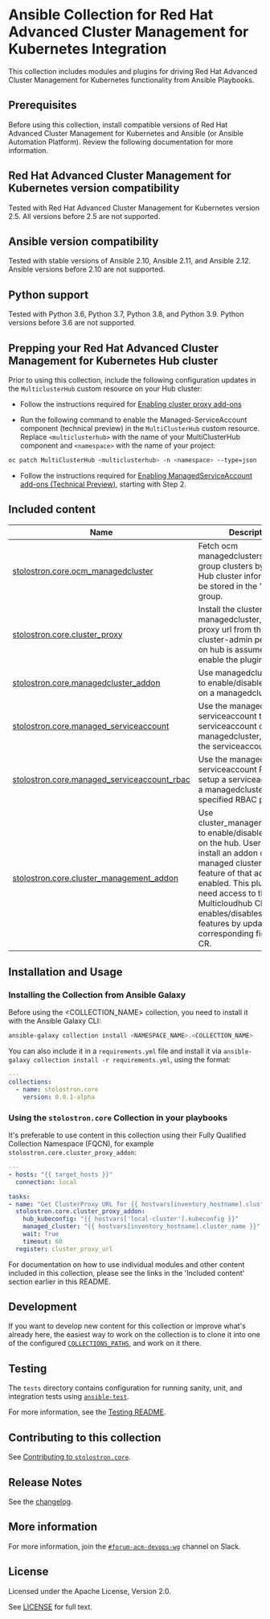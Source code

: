 <!-- Taking from community.general and community.kubernetes -->
# Ansible Collection for Red Hat Advanced Cluster Management for Kubernetes Integration

This collection includes modules and plugins for driving Red Hat Advanced Cluster Management for Kubernetes functionality from Ansible Playbooks.

<!-- Nothing past the blurb is shown without opening full README -->

## Prerequisites

Before using this collection, install compatible versions of Red Hat Advanced Cluster Management for Kubernetes and Ansible (or Ansible Automation Platform). Review the following documentation for more information.

## Red Hat Advanced Cluster Management for Kubernetes version compatibility

Tested with Red Hat Advanced Cluster Management for Kubernetes version 2.5. All versions before 2.5 are not supported.

## Ansible version compatibility

Tested with stable versions of Ansible 2.10, Ansible 2.11, and Ansible 2.12. Ansible versions before 2.10 are not supported.

## Python support

Tested with Python 3.6, Python 3.7, Python 3.8, and Python 3.9. Python versions before 3.6 are not supported.

## Prepping your Red Hat Advanced Cluster Management for Kubernetes Hub cluster

Prior to using this collection, include the following configuration updates in the `MulticlusterHub` custom resource on your Hub cluster:

- Follow the instructions required for [Enabling cluster proxy add-ons](https://access.redhat.com/documentation/en-us/red_hat_advanced_cluster_management_for_kubernetes/2.5/html/clusters/managing-your-clusters#cluster-proxy-addon)
<!-- Above link isn't live yet. Code base link is here: https://github.com/stolostron/rhacm-docs/blob/2.5_stage/clusters/cluster_proxy_addon.adoc -->

- Run the following command to enable the Managed-ServiceAccount component (technical preview) in the `MultiClusterHub` custom resource. Replace `<multiclusterhub>` with the name of your MultiClusterHub component and `<namespace>` with the name of your project:
<!-- Official doc for this step doesn't exist yet (aimed for ACM 2.5). Once the doc for ACM exists, we need to remove this bullet and instead reference that doc -->
```bash
oc patch MultiClusterHub <multiclusterhub> -n <namespace> --type=json -p='[{"op": "add", "path": "/spec/overrides/components/-","value":{"name":"managedserviceaccount-preview","enabled":true}}]'
```

- Follow the instructions required for [Enabling ManagedServiceAccount add-ons (Technical Preview)](https://github.com/stolostron/rhacm-docs/blob/2.5_stage/multicluster_engine/addon_managed_service.adoc), starting with Step 2.
<!-- Official doc for this step doesn't exist yet (aimed for ACM 2.5). Once the doc for ACM exists, we need to reference that doc instead-->
## Included content

<!--start collection content-->
Name | Description
--- | ---
[stolostron.core.ocm_managedcluster](https://github.com/stolostron/ansible-collection.core/blob/main/docs/ocm_managedcluster_inventory.rst)| Fetch ocm managedclusters, and group clusters by labels. Hub cluster information will be stored in the "hub" group.
[stolostron.core.cluster_proxy](https://github.com/stolostron/ansible-collection.core/blob/main/docs/cluster_proxy_module.rst)| Install the cluster proxy on a managedcluster, and get proxy url from the addon. cluster-admin permission on hub is assumed to enable the plugin.
[stolostron.core.managedcluster_addon](https://github.com/stolostron/ansible-collection.core/blob/main/docs/managedcluster_addon_module.rst)| Use managedcluster_addon to enable/disable an addon on a managedcluster.
[stolostron.core.managed_serviceaccount](https://github.com/stolostron/ansible-collection.core/blob/main/docs/managed_serviceaccount_module.rst)| Use the managed-serviceaccount to setup a serviceaccount on a managedcluster, and return the serviceaccount token.
[stolostron.core.managed_serviceaccount_rbac](https://github.com/stolostron/ansible-collection.core/blob/main/docs/managed_serviceaccount_rbac_module.rst)| Use the managed-serviceaccount RBAC to setup a serviceaccount on a managedcluster with the specified RBAC permission.
[stolostron.core.cluster_management_addon](https://github.com/stolostron/ansible-collection.core/blob/main/docs/cluster_management_addon_module.rst)| Use cluster_management_addon to enable/disable a feature on the hub. Users can only install an addon on managed clusters if the feature of that addon is enabled. This plugin will need access to the Multicloudhub CR, and it enables/disables available features by updating the corresponding fields in the CR.
<!--end collection content-->

## Installation and Usage

### Installing the Collection from Ansible Galaxy

Before using the <COLLECTION_NAME> collection, you need to install it with the Ansible Galaxy CLI:

```bash
ansible-galaxy collection install <NAMESPACE_NAME>.<COLLECTION_NAME>
```

You can also include it in a `requirements.yml` file and install it via `ansible-galaxy collection install -r requirements.yml`, using the format:

```yaml
---
collections:
  - name: stolostron.core
    version: 0.0.1-alpha
```

### Using the `stolostron.core` Collection in your playbooks

It's preferable to use content in this collection using their Fully Qualified Collection Namespace (FQCN), for example `stolostron.core.cluster_proxy_addon`:

```yaml
---
- hosts: "{{ target_hosts }}"
  connection: local

tasks:
- name: "Get ClusterProxy URL for {{ hostvars[inventory_hostname].cluster_name }}"
  stolostron.core.cluster_proxy_addon:
    hub_kubeconfig: "{{ hostvars['local-cluster'].kubeconfig }}"
    managed_cluster: "{{ hostvars[inventory_hostname].cluster_name }}"
    wait: True
    timeout: 60
  register: cluster_proxy_url
```

For documentation on how to use individual modules and other content included in this collection, please see the links in the 'Included content' section earlier in this README.

## Development

If you want to develop new content for this collection or improve what's already here, the easiest way to work on the collection is to clone it into one of the configured [`COLLECTIONS_PATHS`](https://docs.ansible.com/ansible/latest/reference_appendices/config.html#collections-paths), and work on it there.

## Testing

The `tests` directory contains configuration for running sanity, unit, and integration tests using [`ansible-test`](https://docs.ansible.com/ansible/latest/dev_guide/testing_integration.html).

For more information, see the [Testing README](https://github.com/stolostron/ansible-collection.core/blob/main/tests/README.md).

## Contributing to this collection

See [Contributing to `stolostron.core`](https://github.com/stolostron/ansible-collection.core/blob/main/CONTRIBUTING.md).

## Release Notes

See the [changelog](https://github.com/stolostron/ansible-collection.core/blob/changelogs/CHANGELOG.rst).

## More information

For more information, join the [`#forum-acm-devops-wg`](https://coreos.slack.com/archives/C014C2BF65D) channel on Slack.

## License

Licensed under the Apache License, Version 2.0.

See [LICENSE](https://github.com/stolostron/ansible-collection.core/blob/main/LICENSE) for full text.
